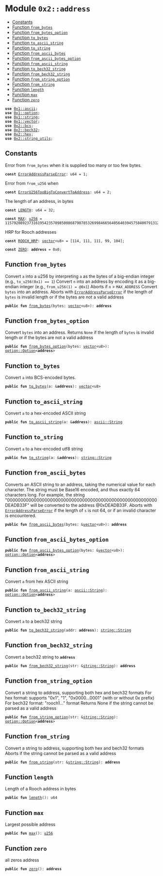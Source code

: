 
<a name="0x2_address"></a>

# Module `0x2::address`



-  [Constants](#@Constants_0)
-  [Function `from_bytes`](#0x2_address_from_bytes)
-  [Function `from_bytes_option`](#0x2_address_from_bytes_option)
-  [Function `to_bytes`](#0x2_address_to_bytes)
-  [Function `to_ascii_string`](#0x2_address_to_ascii_string)
-  [Function `to_string`](#0x2_address_to_string)
-  [Function `from_ascii_bytes`](#0x2_address_from_ascii_bytes)
-  [Function `from_ascii_bytes_option`](#0x2_address_from_ascii_bytes_option)
-  [Function `from_ascii_string`](#0x2_address_from_ascii_string)
-  [Function `to_bech32_string`](#0x2_address_to_bech32_string)
-  [Function `from_bech32_string`](#0x2_address_from_bech32_string)
-  [Function `from_string_option`](#0x2_address_from_string_option)
-  [Function `from_string`](#0x2_address_from_string)
-  [Function `length`](#0x2_address_length)
-  [Function `max`](#0x2_address_max)
-  [Function `zero`](#0x2_address_zero)


<pre><code><b>use</b> <a href="">0x1::ascii</a>;
<b>use</b> <a href="">0x1::option</a>;
<b>use</b> <a href="">0x1::string</a>;
<b>use</b> <a href="">0x1::vector</a>;
<b>use</b> <a href="bcs.md#0x2_bcs">0x2::bcs</a>;
<b>use</b> <a href="bech32.md#0x2_bech32">0x2::bech32</a>;
<b>use</b> <a href="hex.md#0x2_hex">0x2::hex</a>;
<b>use</b> <a href="string_utils.md#0x2_string_utils">0x2::string_utils</a>;
</code></pre>



<a name="@Constants_0"></a>

## Constants


<a name="0x2_address_ErrorAddressParseError"></a>

Error from <code>from_bytes</code> when it is supplied too many or too few bytes.


<pre><code><b>const</b> <a href="address.md#0x2_address_ErrorAddressParseError">ErrorAddressParseError</a>: u64 = 1;
</code></pre>



<a name="0x2_address_ErrorU256TooBigToConvertToAddress"></a>

Error from <code>from_u256</code> when


<pre><code><b>const</b> <a href="address.md#0x2_address_ErrorU256TooBigToConvertToAddress">ErrorU256TooBigToConvertToAddress</a>: u64 = 2;
</code></pre>



<a name="0x2_address_LENGTH"></a>

The length of an address, in bytes


<pre><code><b>const</b> <a href="address.md#0x2_address_LENGTH">LENGTH</a>: u64 = 32;
</code></pre>



<a name="0x2_address_MAX"></a>



<pre><code><b>const</b> <a href="address.md#0x2_address_MAX">MAX</a>: <a href="">u256</a> = 115792089237316195423570985008687907853269984665640564039457584007913129639935;
</code></pre>



<a name="0x2_address_ROOCH_HRP"></a>

HRP for Rooch addresses


<pre><code><b>const</b> <a href="address.md#0x2_address_ROOCH_HRP">ROOCH_HRP</a>: <a href="">vector</a>&lt;u8&gt; = [114, 111, 111, 99, 104];
</code></pre>



<a name="0x2_address_ZERO"></a>



<pre><code><b>const</b> <a href="address.md#0x2_address_ZERO">ZERO</a>: <b>address</b> = 0x0;
</code></pre>



<a name="0x2_address_from_bytes"></a>

## Function `from_bytes`

Convert <code>a</code> into a u256 by interpreting <code>a</code> as the bytes of a big-endian integer
(e.g., <code>to_u256(0x1) == 1</code>)
Convert <code>n</code> into an address by encoding it as a big-endian integer (e.g., <code>from_u256(1) = @0x1</code>)
Aborts if <code>n</code> > <code>MAX_ADDRESS</code>
Convert <code>bytes</code> into an address.
Aborts with <code><a href="address.md#0x2_address_ErrorAddressParseError">ErrorAddressParseError</a></code> if the length of <code>bytes</code> is invalid length or if the bytes are not a valid address


<pre><code><b>public</b> <b>fun</b> <a href="address.md#0x2_address_from_bytes">from_bytes</a>(bytes: <a href="">vector</a>&lt;u8&gt;): <b>address</b>
</code></pre>



<a name="0x2_address_from_bytes_option"></a>

## Function `from_bytes_option`

Convert <code>bytes</code> into an address.
Returns <code>None</code> if the length of <code>bytes</code> is invalid length or if the bytes are not a valid address


<pre><code><b>public</b> <b>fun</b> <a href="address.md#0x2_address_from_bytes_option">from_bytes_option</a>(bytes: <a href="">vector</a>&lt;u8&gt;): <a href="_Option">option::Option</a>&lt;<b>address</b>&gt;
</code></pre>



<a name="0x2_address_to_bytes"></a>

## Function `to_bytes`

Convert <code>a</code> into BCS-encoded bytes.


<pre><code><b>public</b> <b>fun</b> <a href="address.md#0x2_address_to_bytes">to_bytes</a>(a: &<b>address</b>): <a href="">vector</a>&lt;u8&gt;
</code></pre>



<a name="0x2_address_to_ascii_string"></a>

## Function `to_ascii_string`

Convert <code>a</code> to a hex-encoded ASCII string


<pre><code><b>public</b> <b>fun</b> <a href="address.md#0x2_address_to_ascii_string">to_ascii_string</a>(a: &<b>address</b>): <a href="_String">ascii::String</a>
</code></pre>



<a name="0x2_address_to_string"></a>

## Function `to_string`

Convert <code>a</code> to a hex-encoded utf8 string


<pre><code><b>public</b> <b>fun</b> <a href="address.md#0x2_address_to_string">to_string</a>(a: &<b>address</b>): <a href="_String">string::String</a>
</code></pre>



<a name="0x2_address_from_ascii_bytes"></a>

## Function `from_ascii_bytes`

Converts an ASCII string to an address, taking the numerical value for each character. The
string must be Base16 encoded, and thus exactly 64 characters long.
For example, the string "00000000000000000000000000000000000000000000000000000000DEADB33F"
will be converted to the address @0xDEADB33F.
Aborts with <code><a href="address.md#0x2_address_ErrorAddressParseError">ErrorAddressParseError</a></code> if the length of <code>s</code> is not 64,
or if an invalid character is encountered.


<pre><code><b>public</b> <b>fun</b> <a href="address.md#0x2_address_from_ascii_bytes">from_ascii_bytes</a>(bytes: &<a href="">vector</a>&lt;u8&gt;): <b>address</b>
</code></pre>



<a name="0x2_address_from_ascii_bytes_option"></a>

## Function `from_ascii_bytes_option`



<pre><code><b>public</b> <b>fun</b> <a href="address.md#0x2_address_from_ascii_bytes_option">from_ascii_bytes_option</a>(bytes: &<a href="">vector</a>&lt;u8&gt;): <a href="_Option">option::Option</a>&lt;<b>address</b>&gt;
</code></pre>



<a name="0x2_address_from_ascii_string"></a>

## Function `from_ascii_string`

Convert <code>a</code> from hex ASCII string


<pre><code><b>public</b> <b>fun</b> <a href="address.md#0x2_address_from_ascii_string">from_ascii_string</a>(a: <a href="_String">ascii::String</a>): <a href="_Option">option::Option</a>&lt;<b>address</b>&gt;
</code></pre>



<a name="0x2_address_to_bech32_string"></a>

## Function `to_bech32_string`

Convert <code>a</code> to a bech32 string


<pre><code><b>public</b> <b>fun</b> <a href="address.md#0x2_address_to_bech32_string">to_bech32_string</a>(addr: <b>address</b>): <a href="_String">string::String</a>
</code></pre>



<a name="0x2_address_from_bech32_string"></a>

## Function `from_bech32_string`

Convert a bech32 string to <code><b>address</b></code>


<pre><code><b>public</b> <b>fun</b> <a href="address.md#0x2_address_from_bech32_string">from_bech32_string</a>(str: &<a href="_String">string::String</a>): <b>address</b>
</code></pre>



<a name="0x2_address_from_string_option"></a>

## Function `from_string_option`

Convert a string to address, supporting both hex and bech32 formats
For hex format: supports "0x1", "1", "0x0000...0001" (with or without 0x prefix)
For bech32 format: "rooch1..." format
Returns None if the string cannot be parsed as a valid address


<pre><code><b>public</b> <b>fun</b> <a href="address.md#0x2_address_from_string_option">from_string_option</a>(str: &<a href="_String">string::String</a>): <a href="_Option">option::Option</a>&lt;<b>address</b>&gt;
</code></pre>



<a name="0x2_address_from_string"></a>

## Function `from_string`

Convert a string to address, supporting both hex and bech32 formats
Aborts if the string cannot be parsed as a valid address


<pre><code><b>public</b> <b>fun</b> <a href="address.md#0x2_address_from_string">from_string</a>(str: &<a href="_String">string::String</a>): <b>address</b>
</code></pre>



<a name="0x2_address_length"></a>

## Function `length`

Length of a Rooch address in bytes


<pre><code><b>public</b> <b>fun</b> <a href="address.md#0x2_address_length">length</a>(): u64
</code></pre>



<a name="0x2_address_max"></a>

## Function `max`

Largest possible address


<pre><code><b>public</b> <b>fun</b> <a href="address.md#0x2_address_max">max</a>(): <a href="">u256</a>
</code></pre>



<a name="0x2_address_zero"></a>

## Function `zero`

all zeros address


<pre><code><b>public</b> <b>fun</b> <a href="address.md#0x2_address_zero">zero</a>(): <b>address</b>
</code></pre>
